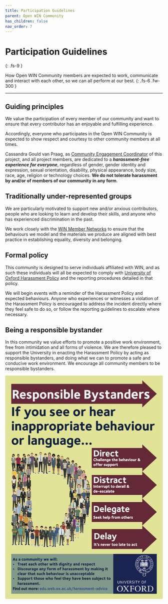 ```yaml
---
title: Participation Guidelines
parent: Open WIN Community
has_children: false
nav_order: 7
---
```


# Participation Guidelines
{: .fs-9 }

How Open WIN Community members are expected to work, communicate and interact with each other, so we can all perform at our best.
{: .fs-6 .fw-300 }

---

## Guiding principles
We value the participation of every member of our community and want to ensure that every contributor has an enjoyable and fulfilling experience.

Accordingly, everyone who participates in the Open WIN Community is expected to show respect and courtesy to other community members at all times.

Cassandra Gould van Praag, as [Community Engagement Coordinator](https://cassgvp.github.io/WIN-Open-Neuroimaging-Community/docs/community/community-who.html#community-coordinator---cassandra-gould-van-praag-sheher) of this project, and all project members, are dedicated to a ***harassment-free experience for everyone***, regardless of gender, gender identity and expression, sexual orientation, disability, physical appearance, body size, race, age, religion or technology choices. **We do not tolerate harassment by and/or of members of our community in any form**.

## Traditionally under-represented groups
We are particularly motivated to support new and/or anxious contributors, people who are looking to learn and develop their skills, and anyone who has experienced discrimination in the past.

We work closely with the [WIN Member Networks](https://www.win.ox.ac.uk/about/edi/member-networks) to ensure that the behaviours we model and the materials we produce are aligned with best practice in establishing equality, diversity and belonging.

## Formal policy
This community is designed to serve individuals affiliated with WIN, and as such these individuals will all be expected to comply with [University of Oxford Harassment Policy](https://edu.admin.ox.ac.uk/harassment-policy) and the reporting procedures detailed in that policy.

We will begin events with a reminder of the Harassment Policy and expected behaviours. Anyone who experiences or witnesses a violation of the Harassment Policy is encouraged to address the incident directly where they feel safe to do so, or follow the reporting guidelines to escalate where necessary.

## Being a responsible bystander
In this community we value efforts to promote a positive work environment, free from intimidation and all forms of violence. We are therefore pleased to support the University in enacting the Harassment Policy by acting as responsible bystanders, and doing what we can to promote a safe and conducive work environment. We encourage all community members to be responsible bystanders.

![responsible-bystander-pdf](../img/img-responsiblebystanderposterpdf.png)

